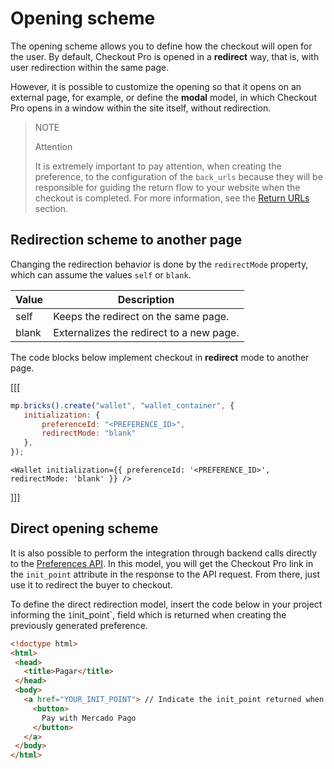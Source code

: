 # Opening scheme
 
The opening scheme allows you to define how the checkout will open for the user. By default, Checkout Pro is opened in a **redirect** way, that is, with user redirection within the same page.

However, it is possible to customize the opening so that it opens on an external page, for example, or define the **modal** model, in which Checkout Pro opens in a window within the site itself, without redirection.

> NOTE
> 
> Attention
>
> It is extremely important to pay attention, when creating the preference, to the configuration of the `back_urls` because they will be responsible for guiding the return flow to your website when the checkout is completed. For more information, see the [Return URLs](/developers/en/docs/checkout-pro/checkout-customization/user-interface/redirection) section.

## Redirection scheme to another page

Changing the redirection behavior is done by the `redirectMode` property, which can assume the values `self` or `blank`.

| Value | Description |
| --- |--- |
| self | Keeps the redirect on the same page. |
| blank | Externalizes the redirect to a new page. |

The code blocks below implement checkout in **redirect** mode to another page.

[[[
```Javascript
mp.bricks().create("wallet", "wallet_container", {
   initialization: {
       preferenceId: "<PREFERENCE_ID>",
       redirectMode: "blank"
   },
});
```
```react-jsx
<Wallet initialization={{ preferenceId: '<PREFERENCE_ID>', redirectMode: 'blank' }} />
```
]]]


## Direct opening scheme

It is also possible to perform the integration through backend calls directly to the [Preferences API](/developers/en/reference/preferences/_checkout_preferences/post). In this model, you will get the Checkout Pro link in the `init_point` attribute in the response to the API request. From there, just use it to redirect the buyer to checkout.

To define the direct redirection model, insert the code below in your project informing the `1`init_point`, field which is returned when creating the previously generated preference.

```html
<!doctype html>
<html>
 <head>
   <title>Pagar</title>
 </head>
 <body>
   <a href="YOUR_INIT_POINT"> // Indicate the init_point returned when creating the preference
     <button>
       Pay with Mercado Pago
     </button>
   </a>
 </body>
</html>
```
